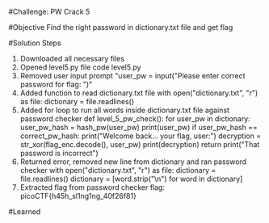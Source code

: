 #Challenge: PW Crack 5

#Objective
Find the right password in dictionary.txt file and get flag

#Solution Steps
1. Downloaded all necessary files
2. Opened level5.py file
    code level5.py
3. Removed user input prompt
    "user_pw = input("Please enter correct password for flag: ")"
4. Added function to read dictionary.txt file 
    with open("dictionary.txt", "r") as file:
        dictionary = file.readlines()
5. Added for loop to run all words inside dictionary.txt file against password checker
    def level_5_pw_check():
    for user_pw in dictionary:
        user_pw_hash = hash_pw(user_pw)
        print(user_pw)
        if user_pw_hash == correct_pw_hash:
            print("Welcome back... your flag, user:")
            decryption = str_xor(flag_enc.decode(), user_pw)
            print(decryption)
            return
    print("That password is incorrect")
6. Returned error, removed new line from dictionary and ran password checker
    with open("dictionary.txt", "r") as file:
    dictionary = file.readlines()
    dictionary = [word.strip("\n") for word in dictionary]
7. Extracted flag from password checker
    flag: picoCTF{h45h_sl1ng1ng_40f26f81}

#Learned

